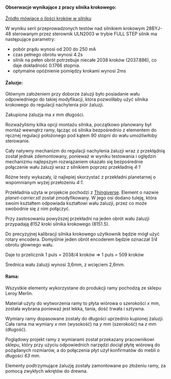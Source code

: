 #### Obserwacje wynikające z pracy silnika krokowego:
[Źródło mówiące o ilości kroków w silniku](http://www.jangeox.be/2013/10/stepper-motor-28byj-48_25.html)

W wyniku serii przeprowadzonych testów nad silnikiem krokowym 28BYJ-48
sterowanym przez sterownik ULN2003 w trybie FULL STEP silnik ma następujące parametry:
 * pobór prądu wynosi od 200 do 250 mA
 * czas pełnego obrotu wynosi 4.2s
 * silnik na pełen obrót potrzebuje niecałe 2038 kroków (2037.886), co daje dokładność 0.1766 stopnia.
 * optymalne opóźnienie pomiędzy krokami wynosi 2ms
 
#### Żaluzje:
Głównym założeniem przy doborze żaluzji było posiadanie wału odpowiedniego do takiej modyfikacji, która pozwoliłaby
użyć silnika krokowego do regulacji nachylenia piór żaluzji. 

Zakupiona żaluzja ma _x_ mm długości.

Rozważyliśmy kilka opcji montażu silnika, początkowo planowany był montaż wewnątrz ramy, 
łącząc oś silnika bezpośrednio z elementem do ręcznej regulacji położonego pod kątem 90 stopni do wału 
umożliwiłoby sterowanie.

Cały natywny mechanizm do regulacji nachylenia żaluzji wraz z przekłądnią został jednak zdemontowany,
ponieważ w wyniku testowania i oględzin mechanizmu najlepszym rozwiązaniem okazało się 
bezpośrednie połączenie wału żaluzji wraz z silnikiem poprzez przekładnię _4:1_

Różne testy wykazały, iż najlepiej skorzystać z przekładni planetarnej
o wspomnianym wyżej przełożeniu _4:1_.

Przekładnia użyta w projekcie pochodzi z [Thingiverse](https://www.thingiverse.com/thing:3642542).
Element o nazwie _planet-carrier.stl_ został zmodyfikowany. 
W jego osi dodano tuleję, która swoim kształtem odpowiada kształtowi wału żaluzji, przez co może swobodnie się z nim połączyć.

Przy zastosowaniu powyższej przekładni na jeden obrót wału żaluzji przypadają *8152* kroki silnika krokowego (8151.5).

Do precyzyjnej kalibracji silnika krokowego użytkownik będzie mógł użyć rotary encodera.
Domyślnie jeden obrót encoderem będzie oznaczał _1/4_ obrotu głownego wału. 

Daje to przelicznik 1 puls = 2038/4 kroków => 1 puls = 509 kroków




Średnica wału żaluzji wynosi 3,6mm, z wcięciem 2,6mm. 




#### Rama:
Wszystkie elementy wykorzystane do produkcji ramy pochodzą ze sklepu Leroy Merlin.

Materiał użyty do wytworzenia ramy to płyta wiórowa o szerokości _x_ mm, 
została wybrana ponieważ jest lekka, tania, dość trwała i sztywna.

Wymiary ramy dopasowane zostały do długości uprzednio kupionej żaluzji.
Cała rama ma wymiary _x_ mm (wysokość) na _y_ mm (szerokość) na _z_ mm (długość).

Poglądowy projekt ramy z wymiarami został przekazany pracownikowi sklepu, 
który przy użyciu odpowiednich narzędzi dociął płytę wiórową do pożądanych rozmiarów,
a do połączenia płyt użył konfirmatów do mebli o długości _63_ mm.

Elementy podtrzymujące żaluzję zostały zamontowane po złożeniu ramy, za pomocą zwykłych wkrętów do drewna.
